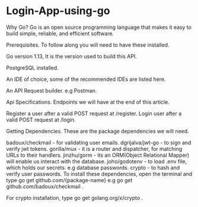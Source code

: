 # Login-App-using-go


Why Go?
Go is an open source programming language that makes it easy to build simple, reliable, and efficient software.

Prerequisites.
To follow along you will need to have these installed.

Go version 1.13, It is the version used to build this API.

PostgreSQL installed.

An IDE of choice, some of the recommended IDEs are listed here.

An API Request builder. e.g Postman.


Api Specifications.
Endpoints we will have at the end of this article.

Register a user after a valid POST request at /register.
Login user after a valid POST request at /login.


Getting Dependencies.
These are the package dependencies we will need.

badoux/checkmail - for validating user emails.
dgrijalva/jwt-go - to sign and verify jwt tokens.
gorilla/mux - it is a router and dispatcher, for matching URLs to their handlers.
jinzhu/gorm - its an ORM(Object Relational Mapper) will enable us interact with the database.
joho/godotenv - to load .env file, which holds our secrets. e.g database passwords.
crypto - to hash and verify user passwords.
To install these dependencies, open the terminal and type go get github.com/{package-name} e.g go get github.com/badoux/checkmail .

For crypto installation, type go get golang.org/x/crypto .

